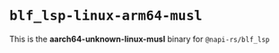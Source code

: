 # `blf_lsp-linux-arm64-musl`

This is the **aarch64-unknown-linux-musl** binary for `@napi-rs/blf_lsp`
